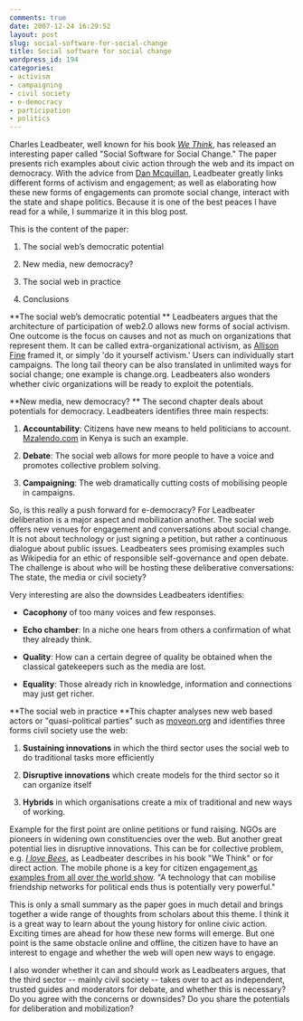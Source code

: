 ```yaml
---
comments: true
date: 2007-12-24 16:29:52
layout: post
slug: social-software-for-social-change
title: Social software for social change
wordpress_id: 194
categories:
- activism
- campaigning
- civil society
- e-democracy
- participation
- politics
---
```


Charles Leadbeater, well known for his book [_We Think_](http://www.wethinkthebook.net/home.aspx), has released an interesting paper called "Social Software for Social Change." The paper presents rich examples about civic action through the web and its impact on democracy. With the advice from [Dan Mcquillan](http://www.internetartizans.co.uk/), Leadbeater greatly links different forms of activism and engagement; as well as elaborating how these new forms of engagements can promote social change, interact with the state and shape politics. Because it is one of the best peaces I have read for a while, I summarize it in this blog post.

This is the content of the paper:



	
  1. The social web’s democratic potential

	
  2. New media, new democracy?

	
  3. The social web in practice

	
  4. Conclusions


**The social web’s democratic potential **
Leadbeaters argues that the architecture of participation of web2.0 allows new forms of social activism. One outcome is the focus on causes and not as much on organizations that represent them. It can be called extra-organizational activism, as [Allison Fine](http://afine2.wordpress.com/) framed it, or simply 'do it yourself activism.' Users can individually start campaigns. The long tail theory can be also translated in unlimited ways for social change; one example is change.org. Leadbeaters also wonders whether civic organizations will be ready to exploit the potentials.

**New media, new democracy? **
The second chapter deals about potentials for democracy. Leadbeaters identifies three main respects:



	
  1. **Accountability**: Citizens have new means to held politicians to account. [Mzalendo.com](http://mzalendo.com/) in Kenya is such an example.

	
  2. **Debate**: The social web allows for more people to have a voice and promotes collective problem solving.

	
  3. **Campaigning**: The web dramatically cutting costs of mobilising people in campaigns.


So, is this really a push forward for e-democracy? For Leadbeater deliberation is a major aspect and mobilization another. The social web offers new venues for engagement and conversations about social change. It is not about technology or just signing a petition, but rather a continuous dialogue about public issues. Leadbeaters sees promising examples such as Wikipedia for an ethic of responsible self-governance and open debate. The challenge is about who will be hosting these deliberative conversations: The state, the media or civil society?

Very interesting are also the downsides Leadbeaters identifies:

	
  * **Cacophony** of too many voices and few responses.

	
  * **Echo chamber**: In a niche one hears from others a confirmation of what they already think.

	
  * **Quality**: How can a certain degree of quality be obtained when the classical gatekeepers such as the media are lost.

	
  * **Equality**: Those already rich in knowledge, information and connections may just get richer.


**The social web in practice
**This chapter analyses new web based actors or "quasi-political parties" such as [moveon.org](http://www.moveon.org/) and identifies three forms civil society use the web:



	
  1. **Sustaining innovations** in which the third sector uses the social web to do traditional tasks more efficiently

	
  2. **Disruptive innovations** which create models for the third sector so it can organize itself

	
  3. **Hybrids** in which organisations create a mix of traditional and new ways of working.


Example for the first point are online petitions or fund raising. NGOs are pioneers in widening own constituencies over the web. But another great potential lies in disruptive innovations. This can be for collective problem, e.g. [_I love Bees_](http://en.wikipedia.org/wiki/I_Love_Bees), as Leadbeater describes in his book "We Think" or for direct action. The mobile phone is a key for citizen engagement[ as examples from all over the world show](http://www.techsoup.org/learningcenter/hardware/page7216.cfm). "A technology that can mobilise friendship networks for political ends thus is potentially very powerful."

This is only a small summary as the paper goes in much detail and brings together a wide range of thoughts from scholars about this theme. I think it is a great way to learn about the young history for online civic action. Exciting times are ahead for how these new forms will emerge. But one point is the same obstacle online and offline, the citizen have to have an interest to engage and whether the web will open new ways to engage.

I also wonder whether it can and should work as Leadbeaters argues, that the third sector -- mainly civil society -- takes over to act as independent, trusted guides and moderators for debate, and whether this is necessary?  Do you agree with the concerns or downsides? Do you share the potentials for deliberation and mobilization?
